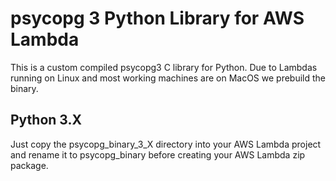 # psycopg 3 Python Library for AWS Lambda
This is a custom compiled psycopg3 C library for Python. Due to Lambdas running on Linux and most working machines are on MacOS we prebuild the binary.

## Python 3.X
Just copy the psycopg_binary_3_X directory into your AWS Lambda project and rename it to psycopg_binary before creating your AWS Lambda zip package.
